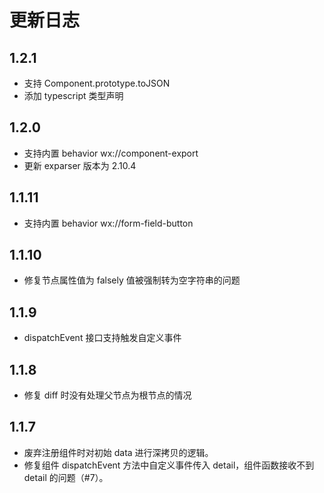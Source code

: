 # 更新日志

## 1.2.1

* 支持 Component.prototype.toJSON
* 添加 typescript 类型声明

## 1.2.0

* 支持内置 behavior wx://component-export
* 更新 exparser 版本为 2.10.4

## 1.1.11

* 支持内置 behavior wx://form-field-button

## 1.1.10

* 修复节点属性值为 falsely 值被强制转为空字符串的问题

## 1.1.9

* dispatchEvent 接口支持触发自定义事件

## 1.1.8

* 修复 diff 时没有处理父节点为根节点的情况

## 1.1.7

* 废弃注册组件时对初始 data 进行深拷贝的逻辑。
* 修复组件 dispatchEvent 方法中自定义事件传入 detail，组件函数接收不到 detail 的问题（#7）。

